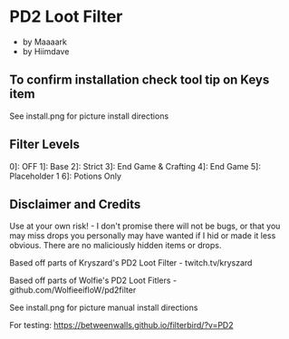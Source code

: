 # PD2 Loot Filter
* by Maaaark
* by Hiimdave

## To confirm installation check tool tip on Keys item

See install.png for picture install directions


## Filter Levels

0]: OFF
1]: Base
2]: Strict
3]: End Game & Crafting
4]: End Game
5]: Placeholder 1
6]: Potions Only

## Disclaimer and Credits

Use at your own risk! - I don't promise there will not be bugs, or that you may miss drops you personally may have wanted if I hid or made it less obvious.
There are no maliciously hidden items or drops.

Based off parts of Kryszard's PD2 Loot Filter - twitch.tv/kryszard

Based off parts of Wolfie's PD2 Loot Fitlers - github.com/WolfieeifloW/pd2filter

See install.png for picture manual install directions

For testing: https://betweenwalls.github.io/filterbird/?v=PD2
